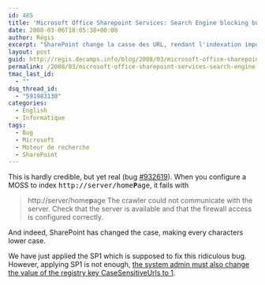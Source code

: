 ```yaml
---
id: 485
title: 'Microsoft Office Sharepoint Services: Search Engine blocking bug'
date: 2008-03-06T18:05:38+00:00
author: Régis
excerpt: "SharePoint change la casse des URL, rendant l'indexation impossible. Le SP1 corrige ce bug."
layout: post
guid: http://regis.decamps.info/blog/2008/03/microsoft-office-sharepoint-services-search-engine-blocking-bug/
permalink: /2008/03/microsoft-office-sharepoint-services-search-engine-blocking-bug/
tmac_last_id:
  - ""
dsq_thread_id:
  - "591983130"
categories:
  - English
  - Informatique
tags:
  - Bug
  - Microsoft
  - Moteur de recherche
  - SharePoint
---
```

This is hardly credible, but yet real (bug [#932619](http://support.microsoft.com/kb/932619)). When you configure a MOSS to index <tt>http://server/home<b>P</b>age</tt>, it fails with 

> http://server/home**p**age The crawler could not communicate with the server. Check that the server is available and that the firewall access is configured correctly.

And indeed, SharePoint has changed the case, making every characters lower case.

We have just applied the SP1 which is supposed to fix this ridiculous bug. However, applying SP1 is not enough, [the system admin must also change the value of the registry key CaseSensitiveUrls to 1](http://sharepointsearch.com/cs/blogs/enterprisesearch/archive/2008/01/26/crawling-case-sensitive-web-content-in-sharepoint-server-2007-and-search-server-2008.aspx).
